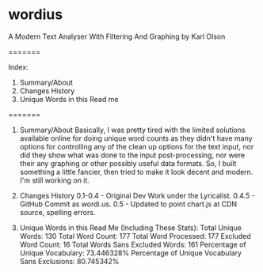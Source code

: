 # wordius

A Modern Text Analyser With Filtering And Graphing
by Karl Olson

=======

Index:

1. Summary/About
2. Changes History
3. Unique Words in this Read me

=======

1. Summary/About
   Basically, I was pretty tired with the limited solutions available online for
   doing unique word counts as they didn't have many options for controlling any
   of the clean up options for the text input, nor did they show what was done
   to the input post-processing, nor were their any graphing or other possibly
   useful data formats. So, I built something a little fancier, then tried to
   make it look decent and modern. I'm still working on it.

2. Changes History
   0.1-0.4 - Original Dev Work under the Lyricalist.
   0.4.5 - GitHub Commit as wordi.us.
   0.5 - Updated to point chart.js at CDN source, spelling errors.

3. Unique Words in this Read Me (Including These Stats):
   Total Unique Words: 130
   Total Word Count: 177
   Total Word Processed: 177
   Excluded Word Count: 16
   Total Words Sans Excluded Words: 161
   Percentage of Unique Vocabulary: 73.446328%
   Percentage of Unique Vocabulary Sans Exclusions: 80.745342%
